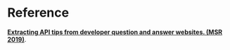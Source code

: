 # Reference
**[Extracting API tips from developer question and answer websites. (MSR 2019)](https://ieeexplore.ieee.org/document/8816774)**.
